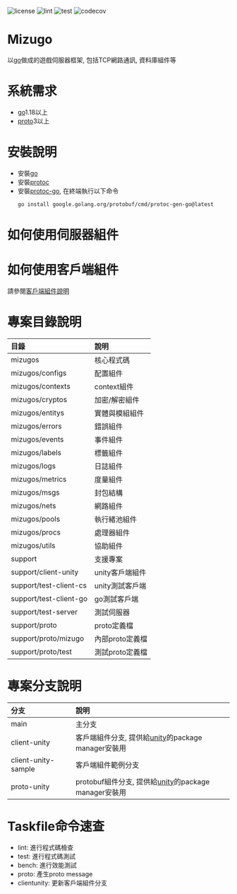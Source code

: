![license](https://img.shields.io/github/license/yinweli/Mizugo)
![lint](https://github.com/yinweli/Mizugo/actions/workflows/lint.yml/badge.svg)
![test](https://github.com/yinweli/Mizugo/actions/workflows/test.yml/badge.svg)
![codecov](https://codecov.io/gh/yinweli/Mizugo/branch/main/graph/badge.svg?token=1DGCDV1S69)

# Mizugo
以[go]做成的遊戲伺服器框架, 包括TCP網路通訊, 資料庫組件等  

# 系統需求
* [go]1.18以上
* [proto]3以上

# 安裝說明
* 安裝[go]
* 安裝[protoc]
* 安裝[protoc-go], 在終端執行以下命令
  ```sh
  go install google.golang.org/protobuf/cmd/protoc-gen-go@latest
  ```

# 如何使用伺服器組件

# 如何使用客戶端組件
請參閱[客戶端組件說明][client-unity]

# 專案目錄說明

| 目錄                     | 說明            |
|:-------------------------|:----------------|
| mizugos                  | 核心程式碼      |
| mizugos/configs          | 配置組件        |
| mizugos/contexts         | context組件     |
| mizugos/cryptos          | 加密/解密組件   |
| mizugos/entitys          | 實體與模組組件  |
| mizugos/errors           | 錯誤組件        |
| mizugos/events           | 事件組件        |
| mizugos/labels           | 標籤組件        |
| mizugos/logs             | 日誌組件        |
| mizugos/metrics          | 度量組件        |
| mizugos/msgs             | 封包結構        |
| mizugos/nets             | 網路組件        |
| mizugos/pools            | 執行緒池組件    |
| mizugos/procs            | 處理器組件      |
| mizugos/utils            | 協助組件        |
| support                  | 支援專案        |
| support/client-unity     | unity客戶端組件 |
| support/test-client-cs   | unity測試客戶端 |
| support/test-client-go   | go測試客戶端    |
| support/test-server      | 測試伺服器      |
| support/proto            | proto定義檔     |
| support/proto/mizugo     | 內部proto定義檔 |
| support/proto/test       | 測試proto定義檔 |

# 專案分支說明

| 分支                | 說明                                                   |
|:--------------------|:-------------------------------------------------------|
| main                | 主分支                                                 |
| client-unity        | 客戶端組件分支, 提供給[unity]的package manager安裝用   |
| client-unity-sample | 客戶端組件範例分支                                     |
| proto-unity         | protobuf組件分支, 提供給[unity]的package manager安裝用 |

# Taskfile命令速查
* lint: 進行程式碼檢查
* test: 進行程式碼測試
* bench: 進行效能測試
* proto: 產生proto message
* clientunity: 更新客戶端組件分支

[go]: https://go.dev/dl/
[proto]: https://github.com/protocolbuffers/protobuf
[protoc-go]: https://github.com/protocolbuffers/protobuf-go
[protoc]: https://github.com/protocolbuffers/protobuf
[unity]: https://unity.com/

[client-unity]: support/client-unity/Packages/com.fouridstudio.mizugo-client-unity/README.md